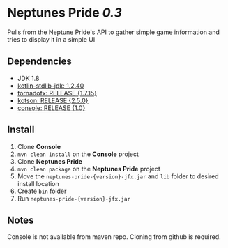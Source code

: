 # Neptunes Pride _0.3_
Pulls from the Neptune Pride's API to gather simple game information and tries to display it in a simple UI

## Dependencies
- JDK 1.8
- [kotlin-stdlib-jdk: 1.2.40](https://kotlinlang.org)
- [tornadofx: RELEASE {1.7.15}](https://github.com/edvin/tornadofx)
- [kotson: RELEASE {2.5.0}](https://github.com/SalomonBrys/Kotson)
- [console: RELEASE {1.0}](https://github.com/Macro303/Console)

## Install
1. Clone **Console**
2. `mvn clean install` on the **Console** project
3. Clone **Neptunes Pride**
4. `mvn clean package` on the **Neptunes Pride** project
5. Move the `neptunes-pride-{version}-jfx.jar` and `lib` folder to desired install location
6. Create `bin` folder
7. Run `neptunes-pride-{version}-jfx.jar`

## Notes
Console is not available from maven repo. Cloning from github is required.
